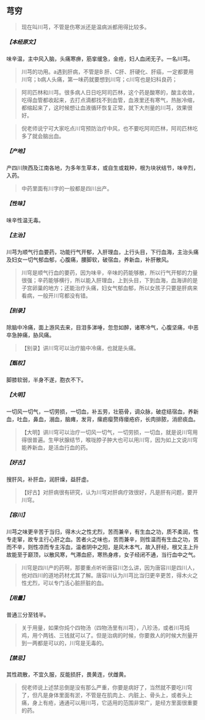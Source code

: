 ## 芎穷

> 现在叫川芎，不管是伤寒派还是温病派都用得比较多。

##### 【本经原文】
味辛温，主中风入脑，头痛寒痹，筋挛缓急，金疮，妇人血闭无子。一名川芎。

> 川芎的功用。a遇到肝病，不管是B 肝、C肝、肝硬化、肝癌，一定都要用川穹；‍b病人头痛，第一味药就要想到川穹；c川穹也是妇科良药；

> 阿司匹林和川芎。很多病人日日吃阿司匹林，这个药是酸寒的，酸主收敛，吃得血管都收起来，去打点滴都找不到血管，血液里还有寒气，热胀冷缩，都缩起来了，这时候想让血液循环恢复正常，就下大剂量的川芎，效果很好。

> 倪老师说宁可大家吃点川穹预防治疗中风，也不要吃阿司匹林，阿司匹林吃多了就会脑出血。

##### 【产地】
产四川陜西及江南各地，为多年生草本，或自生或栽种，根为块状结节，味辛烈，入药。

> 中药里面有川字的一般都是四川出产。

##### 【性味】
味辛性温无毒。
##### 【主治】
川芎为顺气行血要药，功能行气开郁，入肝理血，上行头目，下行血海，主治头痛及妇女一切气郁血郁，心腹痛，腰脚软，破宿血，养新血，补肝散风。

> 川穹是顺气行血的要药，因为味辛，辛味的药能够散，所以行气开郁的力量很强；辛药能够横行，所以能入肝理血，上到头目，下到血海，血海讲的是子宫卵巢的地方；还能治疗头痛，妇女气郁血郁，所以女孩子只要是肝病来看病，一般开川穹都没有错。

##### 【别录】
除脑中冷痛，面上游风去来，目泪多涕唾，忽忽如醉，诸寒冷气，心腹坚痛，中恶卒急肿痛，胁风痛。

> 【别录】讲川穹可以治疗脑中冷痛，也就是头痛。

##### 【甄权】
脚膝软弱，半身不遂，胞衣不下。
##### 【大明】
一切风一切气，一切劳损，一切血，补五劳，壮筋骨，调众脉，破症结宿血，养新血，吐血，鼻血，溺血，脑瘫，发背，瘰疬瘿赘痔瘘疮疥，长肉排脓，消瘀痰血。

> 【大明】讲川穹可以治疗一切风一切气，一切劳损，一切血，就是说川穹用得很普遍。生甲状腺结节，喉咙脖子肿大也可以用川穹，因为如上文说川穹能养新血，是活血行血的药。

##### 【好古】
搜肝风，补肝血，润肝燥，益肝虚。

> 【好古】对肝病很有研究，认为川穹对肝病疗效很好，凡是肝有问题，要开川穹。

##### 【容川】
川芎之味更辛苦于当归，得木火之性尤烈，苦而兼辛，有生血之功，质不柔润，性专走窜，故专主行心肝之血。苦者火之味也，苦而兼辛，则性温而有生血之功，苦而不辛，则性凉而专主泻血，温者阴中之阳，是风木本气，故入肝经，根又主上升故能至于巅顶，以散风寒，气滞血瘀，寒热身疼，女子经闭不通，当行血中之气。

> 川穹是四川产的药啊，那要重点听听唐容川怎么讲，因为唐容川是四川人，他对四川的道地药材尤其了解。唐容川认为川芎比当归更辛更苦，得木火之性尤烈，可以专门活心脏肝脏的血。

##### 【用量】
普通三分至钱半。

> 关于用量，如果你炖个四物汤（四物汤里有川芎），八珍汤，或者川芎炖鸡，用个两钱、三钱就可以了。但是治病的时候，你要救人的时候大剂量开到一两都是可以的，川穹是无毒的。

##### 【禁忌】
其性疏散，不宜久服，反能损肝，畏黄连，伏雌黄。

> 倪老师说上述禁忌倒是没有那么严重，你要是病好了，当然就不要吃川穹了，但凡是身体里面有淤，不管是在肌肉上、内脏上、骨头上，或者头上痛，身上有疮，通通可以用川芎，它适用的范围非常广，是经方里面很重要的药。